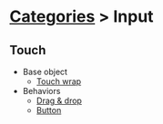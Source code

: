 # [Categories](categories.index.html) > Input

## Touch

- Base object
  - [Touch wrap](rex_touchwrap.html)
- Behaviors
  - [Drag & drop](rex_dragdrop2.html)
  - [Button](rex_button.html)
